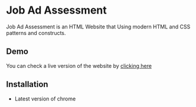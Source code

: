 # Job Ad Assessment


Job Ad Assessment is an HTML Website that Using modern HTML and CSS patterns and constructs.

## Demo

You can check a live version of the website by [clicking here](https://osama-al-twaime.github.io/Job-Ad-task/)

## Installation

- Latest version of chrome

